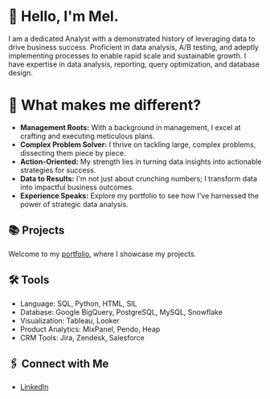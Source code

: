 # 👋 Hello, I'm Mel.  
I am a dedicated Analyst with a demonstrated history of leveraging data to drive business success. Proficient in data analysis, A/B testing, and adeptly implementing processes to enable rapid scale and sustainable growth. I have expertise in data analysis, reporting, query optimization, and database design.

# 👀 What makes me different?

- **Management Roots:** With a background in management, I excel at crafting and executing meticulous plans.
- **Complex Problem Solver:** I thrive on tackling large, complex problems, dissecting them piece by piece.
- **Action-Oriented:** My strength lies in turning data insights into actionable strategies for success.
- **Data to Results:** I'm not just about crunching numbers; I transform data into impactful business outcomes.
- **Experience Speaks:** Explore my portfolio to see how I've harnessed the power of strategic data analysis.



## 📚 Projects
Welcome to my [portfolio](https://github.com/Melo21/portfolio), where I showcase my projects.

## 🛠️ Tools
- Language: SQL, Python, HTML, SIL
- Database: Google BigQuery, PostgreSQL, MySQL, Snowflake
- Visualization: Tableau, Looker
- Product Analytics: MixPanel, Pendo, Heap
- CRM Tools: Jira, Zendesk, Salesforce

## 🖇 Connect with Me
- [LinkedIn](https://www.linkedin.com/in/melodywongk/)

